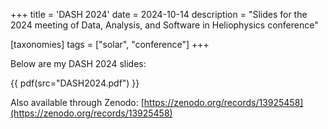 +++
title = 'DASH 2024'
date = 2024-10-14
description = "Slides for the 2024 meeting of Data, Analysis, and Software in Heliophysics conference"

[taxonomies]
tags = ["solar", "conference"]
+++

Below are my DASH 2024 slides:

{{ pdf(src="DASH2024.pdf") }}

Also available through Zenodo: [https://zenodo.org/records/13925458](https://zenodo.org/records/13925458)
